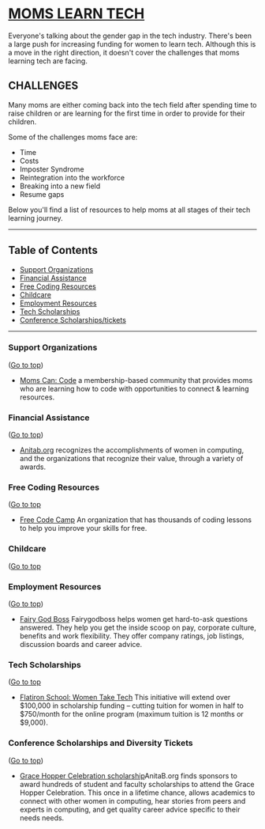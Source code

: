 

# [MOMS LEARN TECH](#momslearntech)
Everyone's talking about the gender gap in the tech industry. There's been a large push for increasing funding for women to learn tech. Although this is a move in the right direction, it doesn't cover the challenges that moms learning tech are facing.

## CHALLENGES
 Many moms are either coming back into the tech field after spending time to raise children or are learning for the first time in order to provide for their children.

Some of the challenges moms face are:

- Time
- Costs
- Imposter Syndrome
- Reintegration into the workforce
- Breaking into a new field
- Resume gaps

Below you'll find a list of resources to help moms at all stages of their tech learning journey.

----

## Table of Contents
* [Support Organizations](#support-organizations)
* [Financial Assistance](#financial-assistance)
* [Free Coding Resources](#free-coding-resources)
* [Childcare](#childcare)
* [Employment Resources](#employment-resources)
* [Tech Scholarships](#tech-scholarships)
* [Conference Scholarships/tickets](#conference-scholarships/tickets)


----

### Support Organizations
([Go to top](#momslearntech))
* [Moms Can: Code](momscancode.com) a membership-based community that provides moms who are learning how to code with opportunities to connect & learning resources.

### Financial Assistance
([Go to top](#momslearntech))
* [Anitab.org](https://anitab.org/awards-grants/) recognizes the accomplishments of women in computing, and the organizations that recognize their value, through a variety of awards.


### Free Coding Resources
([Go to top](#momslearntech)
* [Free Code Camp](freecodecamp.org) An organization that has thousands of coding lessons to help you improve your skills for free.


### Childcare
([Go to top](#momslearntech)

### Employment Resources
([Go to top](#momslearntech))
* [Fairy God Boss](#fairygodboss.com) Fairygodboss helps women get hard-to-ask questions answered. They help you get the inside scoop on pay, corporate culture, benefits and work flexibility. They offer company ratings, job listings, discussion boards and career advice.

### Tech Scholarships
([Go to top](#momslearntech)
* [Flatiron School: Women Take Tech](https://flatironschool.com/women-take-tech-coding-scholarships/) This initiative will extend over $100,000 in scholarship funding – cutting tuition for women in half to $750/month for the online program (maximum tuition is 12 months or $9,000).

### Conference Scholarships and Diversity Tickets
([Go to top](#momslearntech))
* [Grace Hopper Celebration scholarship](https://anitab.org/career-toolbox/ghc-scholarship-grants/)AnitaB.org finds sponsors to award hundreds of student and faculty scholarships to attend the Grace Hopper Celebration. This once in a lifetime chance, allows academics to connect with other women in computing, hear stories from peers and experts in computing, and get quality career advice specific to their needs needs.
